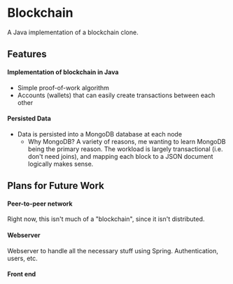 # Blockchain
A Java implementation of a blockchain clone.

## Features
#### Implementation of blockchain in Java
* Simple proof-of-work algorithm
* Accounts (wallets) that can easily create transactions between each other
#### Persisted Data
* Data is persisted into a MongoDB database at each node
    * Why MongoDB? A variety of reasons, me wanting to learn MongoDB being the primary reason. 
    The workload is largely transactional (i.e. don't need joins), and mapping 
    each block to a JSON document logically makes sense.
## Plans for Future Work
#### Peer-to-peer network
Right now, this isn't much of a "blockchain", since it isn't distributed.
#### Webserver
Webserver to handle all the necessary stuff using Spring. Authentication, users, etc.
#### Front end
